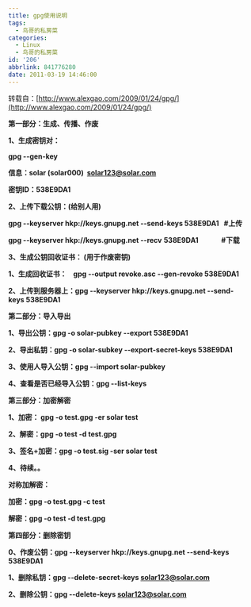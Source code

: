 ```yaml
---
title: gpg使用说明
tags:
  - 鸟哥的私房菜
categories:
  - Linux
  - 鸟哥的私房菜
id: '206'
abbrlink: 841776280
date: 2011-03-19 14:46:00
---
```


转载自：[http://www.alexgao.com/2009/01/24/gpg/](http://www.alexgao.com/2009/01/24/gpg/)  
  

**第一部分：生成、传播、作废**

**1、生成密钥对：**

 **gpg --gen-key**

 **信息：solar (solar000)  solar123@solar.com**

 **密钥ID：538E9DA1** 

**2、上传下载公钥：(给别人用)**

 **gpg --keyserver hkp://keys.gnupg.net --send-keys 538E9DA1   #上传**

  ****gpg --keyserver** hkp://keys.gnupg.net --recv** **538E9DA1              #下载**

**3、生成公钥回收证书： (用于作废密钥)**

 **1、生成回收证书：    gpg --output revoke.asc --gen-revoke 538E9DA1**

 **2、上传到服务器上：gpg --keyserver hkp://keys.gnupg.net --send-keys 538E9DA1** 

**第二部分：导入导出**

**1、导出公钥：gpg -o solar-pubkey --export 538E9DA1**

**2、导出私钥：gpg -o solar-subkey --export-secret-keys 538E9DA1**

**3、使用人导入公钥：gpg --import solar-pubkey**

**4、查看是否已经导入公钥：gpg --list-keys**

**第三部分：加密解密**

**1、加密： gpg -o test.gpg -er solar test**

**2、解密：gpg -o test -d test.gpg**

**3、签名+加密：gpg -o test.sig -ser solar test**

**4、待续。。**

**对称加解密：**

**加密：gpg -o test.gpg -c test**

**解密：gpg -o test -d test.gpg**

**第四部分：删除密钥**

**0、作废公钥：gpg --keyserver hkp://keys.gnupg.net --send-keys** **538E9DA1**

**1、删除私钥：gpg --delete-secret-keys solar123@solar.com**

**2、删除公钥：gpg --delete-keys solar123@solar.com**
